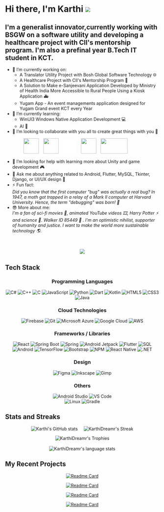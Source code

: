 # Hi there, I'm Karthi <img src="https://media.giphy.com/media/hvRJCLFzcasrR4ia7z/giphy.gif" width="30px">

## I'm a generalist innovator,currently working with BSGW on a software utility and developing a healthcare project with CII's mentorship program. I'm also a prefinal year B.Tech IT student in KCT.

- 🔭 I’m currently working on:
  - A Translator Utility Project with Bosh Global Software Technology 🌐
  - A Healthcare Project with CII's Mentorship Program 🏥
  - A Solution to Make e-Sanjeevani Application Developed by Ministry of Health India More Accessible to Rural People Using a Kiosk Application 🚑
  - Yugam App - An event managements application designed for Yugam Grand event KCT every Year
- 🌱 I’m currently learning:
  - WinUI3 Windows Native Application Development 💻
  - AI 🧠
- 👯 I’m looking to collaborate with you all to create great things with you 🙌
  
&emsp;&emsp;&emsp;&emsp; <a href="https://www.linkedin.com/in/karthidreamr/"><img src="https://logospng.org/download/linkedin/logo-linkedin-icon-4096.png" width="50" height="50" /></a>
&ensp;
<a href="https://stackexchange.com/users/25128898/karthidreamr"><img src="https://cdn2.iconfinder.com/data/icons/social-icons-color/512/stackoverflow-1024.png" width="50" height="50" /></a>  &ensp;
<a href="https://twitter.com/KarthiDreamr"><img src="twitter_white_very_small.png" width="43" height="46" /></a>
&ensp;
<a href="https://www.reddit.com/user/KarthiDreamr"><img src="https://www.elementaryos-fr.org/wp-content/uploads/2019/08/logo-reddit-600x600.png" width="50" height="50" /></a>
&ensp;
<a href="mailto:karthidreamr@gmail.com"><img src="https://logos-world.net/wp-content/uploads/2020/11/Gmail-Logo.png" width="88" height="50" /></a> 
- 🤔 I’m looking for help with learning more about Unity and game development 🎮
- 💬 Ask me about anything related to Android, Flutter, MySQL, Tkinter, Django, or UI/UX design 📱
- ⚡ Fun fact: <br>
   _Did you know that the first computer "bug" was actually a real bug? In 1947, a moth got trapped in a relay of a Mark II computer at Harvard University. Hence, the term "debugging" was born! 🐞_
- 😎 More about me: <br>
  _I'm a fan of sci-fi movies 🎥, animated YouTube videos 🎞️, Harry Potter ⚡ and science 🔬. Walker ID 85449 :guitar: . I'm an optimistic nihilist, supporter of humanity and justice. I want to make the world more sustainable technology 🌎._
  
</br>
<div align="center">
  
![](https://komarev.com/ghpvc/?username=KarthiDreamr&color=blueviolet)

</div>

  ## Tech Stack

<div align="center">

### Programming Languages
  ![C#](https://img.shields.io/badge/c%23-8A2BE2?logo=csharp&style=flat) 
  ![C++](https://img.shields.io/badge/c++-%2300599C.svg?style=flat&logo=c%2B%2B&logoColor=white&color=044F88) 
  ![C](https://img.shields.io/badge/c-%2300599C.svg?style=flat&logo=c&logoColor=white&color=8A2BE2) 
  ![JavaScript](https://img.shields.io/badge/javascript-%23323330.svg?style=flat&logo=javascript&logoColor=F7DF1E) 
  ![Python](https://img.shields.io/badge/python-3670A0?style=flat&logo=python&logoColor=ffdd54&color=306998) 
  ![Dart](https://img.shields.io/badge/dart-%230175C2.svg?style=flat&logo=dart) 
  ![Kotlin](https://img.shields.io/badge/kotlin-%230095D5.svg?style=flat&logo=kotlin&color=8A2BE2) 
  ![HTML5](https://img.shields.io/badge/html5-%23E34F26.svg?style=flat&logo=html5&logoColor=white&color=violet) 
  ![CSS3](https://img.shields.io/badge/css3-%231572B6.svg?style=flat&logo=css3) 
  ![Java](https://custom-icon-badges.demolab.com/badge/java-blue.svg?logo=java_logo&logoColor=white)

### Cloud Technologies
  ![Firebase](https://img.shields.io/badge/firebase-%23039BE5.svg?style=flat&logo=firebase&color=039be5) 
  ![Git](https://img.shields.io/badge/git-%23F05033.svg?style=flat&logo=git&logoColor=white&color=F1502F) 
  ![Microsoft Azure](https://img.shields.io/badge/microsoftazure-%230078D4.svg?style=flat&logo=microsoft-azure&logoColor=white&color=007FFF) 
  ![Google Cloud](https://img.shields.io/badge/googlecloud-%234285F4.svg?style=flat&logo=google-cloud&logoColor=white&color=8A2BE2) 
  ![AWS](https://img.shields.io/badge/aws-%23FF9900.svg?style=flat&logo=amazon-aws) 

### Frameworks / Libraries
  ![React](https://img.shields.io/badge/react-%2320232a.svg?style=flat&logo=react) 
  ![Spring Boot](https://img.shields.io/badge/springboot-%236DB33F.svg?style=flat&logo=spring-boot&color=FFD700) 
  ![Spring](https://img.shields.io/badge/spring-%236DB33F.svg?style=flat&logo=spring&logoColor=white&color=8A2BE2) 
  ![Android Jetpack](https://img.shields.io/badge/Jetpack_Compose-%2300599C.svg?logo=jetpackcompose) 
  ![Flutter](https://img.shields.io/badge/Flutter-%2302569B.svg?style=flat&logo=Flutter&logoColor=white&color=FF4500) 
  ![SQL](https://img.shields.io/badge/mysql-%2300f.svg?style=flat&logo=mysql&logoColor=white&color=8A2BE2)  
  ![Android](https://img.shields.io/badge/android-%233DDC84.svg?style=flat&logo=android&logoColor=white&color=FFD700) 
  ![TensorFlow](https://img.shields.io/badge/TensorFlow-%23FF6F00.svg?style=flat&logo=TensorFlow) 
  ![Bootstrap](https://img.shields.io/badge/bootstrap-%23563D7C.svg?style=flat&logo=bootstrap) 
  ![NPM](https://img.shields.io/badge/node.js-6DA55F?style=flat&logo=node.js) 
  ![React Native](https://img.shields.io/badge/react_native-%2320232a.svg?style=flat&logo=react&logoColor=61DAFB) 
  ![.NET](https://img.shields.io/badge/FRAMEWORK-512BD4.svg?style=flat&logo=.net&logoColor=white)

### Design
  ![Figma](https://img.shields.io/badge/figma-%23F24E1E.svg?style=flat&logo=figma&logoColor=white) 
  ![Inkscape](https://img.shields.io/badge/Inkscape-e0e0e0?style=flat&logo=inkscape&logoColor=080A13&color=FF4500) 
  ![Gimp](https://img.shields.io/badge/Gimp-657D8B?style=flat&logo=gimp&logoColor=FFFFFF&color=8B4513)

### Others
  ![Android Studio](https://img.shields.io/badge/Android%20Studio-3DDC84.svg?style=flat&logo=android-studio&logoColor=white) 
  ![VS Code](https://img.shields.io/badge/Visual%20Studio%20Code-0078d7.svg?style=flat&logo=visual-studio-code)  
  ![Linux](https://img.shields.io/badge/linux-%23FCC624.svg?style=flat&logo=linux&logoColor=00FF00) 
  ![Gradle](https://img.shields.io/badge/Gradle-02303A.svg?style=flat&logo=Gradle)

</div>

<!-- References
https://github.com/DenverCoder1/custom-icon-badges?tab=readme-ov-file 
https://shields.io/docs/logos -->

## Stats and Streaks

<div align="center">
  
  ![Karthi's GitHub stats](https://github-readme-stats.vercel.app/api?username=karthidreamr&show_icons=true&show=prs_merged,prs_merged_percentage&theme=github_dark) &nbsp; &nbsp;
  ![KarthiDreamr's Streak](http://github-readme-streak-stats.herokuapp.com?user=KarthiDreamr&theme=github-dark&date_format=j%20M%5B%20Y%5D&border=FFFFFF&ring=4C8EDA&stroke=FFFFFF&dates=1D64D0)

  <!-- ![Karthi's Github Streak🔥 ](https://github-readme-streak-stats.herokuapp.com/?user=KarthiDreamr&theme=github-dark) -->
  ![KarthiDreamr's Trophies](https://github-profile-trophy.vercel.app/?username=KarthiDreamr&rank=-B&column=-1&no-frame=true&margin-w=10)  
  </br>
  ![KarthiDreamr's language stats](https://github-readme-stats.vercel.app/api/top-langs/?username=KarthiDreamr&theme=github_dark)
    
</div>

<!-- ## Top Languages

![Top Langs](https://github-readme-stats.vercel.app/api/top-langs/?username=karthidreamr&theme=github_dark) -->


## My Recent Projects

<div align="center">

[![Readme Card](https://github-readme-stats.vercel.app/api/pin/?username=karthidreamr&repo=DashNotes&theme=github_dark)](https://github.com/karthidreamr/DashNotes)

[![Readme Card](https://github-readme-stats.vercel.app/api/pin/?username=karthidreamr&repo=Graminconnect&theme=github_dark)](https://github.com/karthidreamr/Graminconnect)

[![Readme Card](https://github-readme-stats.vercel.app/api/pin/?username=karthidreamr&repo=UCare&theme=github_dark)](https://github.com/karthidreamr/UCare)

[![Readme Card](https://github-readme-stats.vercel.app/api/pin/?username=karthidreamr&repo=GyroSensing-Android-Jetpack&theme=github_dark)](https://github.com/karthidreamr/IT-KCT-Modern-Android-Development)

</div>
